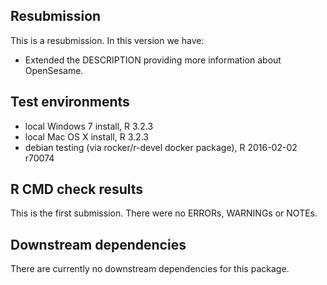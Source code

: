 ## Resubmission
This is a resubmission. In this version we have:
* Extended the DESCRIPTION providing more information about OpenSesame.

## Test environments
* local Windows 7 install, R 3.2.3
* local Mac OS X install, R 3.2.3
* debian testing (via rocker/r-devel docker package), R 2016-02-02 r70074

## R CMD check results
This is the first submission.
There were no ERRORs, WARNINGs or NOTEs. 

## Downstream dependencies
There are currently no downstream dependencies for this package.
